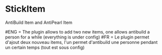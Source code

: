# StickItem
AntiBuild Item and AntiPearl Item

#ENG = The plugin allows to add two new items, one allows antibuild a person for a while (everything is under config) 
#FR = Le plugin permet d'ajout deux nouveau items, l'un permet d'antibuild une personne pendant un certain temps (tout est sous config)
